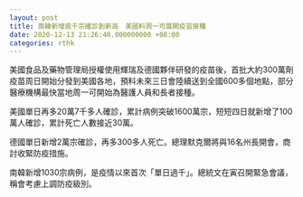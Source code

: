 ```yaml
---
layout: post
title: 南韓新增逾千宗確診創新高　美國料周一可展開疫苗接種
date: 2020-12-13 21:26:40.000000000 +08:00
categories: rthk
---
```


美國食品及藥物管理局授權使用輝瑞及德國夥伴研發的疫苗後，首批大約300萬劑疫苗周日開始分發到美國各地，預料未來三日會陸續送到全國600多個地點，部分醫療機構最快當地周一可開始為醫護人員和長者接種。

美國單日再多20萬7千多人確診，累計病例突破1600萬宗，短短四日就新增了100萬人確診，累計死亡人數接近30萬。

德國單日新增2萬宗確診，再多300多人死亡。總理默克爾將與16名州長開會，商討收緊防疫措施。

南韓新增1030宗病例，是疫情以來首次「單日過千」。總統文在寅召開緊急會議，稱會考慮上調防疫級別。
